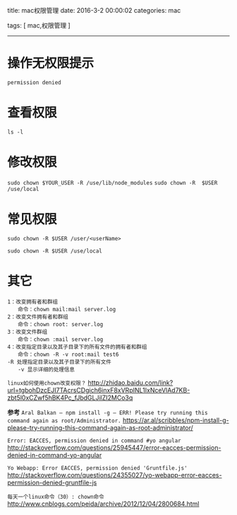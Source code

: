 title: mac权限管理
date: 2016-3-2 00:00:02
categories:   mac

tags: [ mac,权限管理 ]


---

# 操作无权限提示

`permission denied`


# 查看权限
`ls -l`


# 修改权限
`sudo chown $YOUR_USER -R /use/lib/node_modules`
`sudo chown -R  $USER  /use/local`


# 常见权限
`sudo chown -R $USER /user/<userName>`

`sudo chown -R $USER /use/local`


# 其它
```
1：改变拥有者和群组
　　命令：chown mail:mail server.log
2：改变文件拥有者和群组
　　命令：chown root: server.log
3：改变文件群组
　　命令：chown :mail server.log
4：改变指定目录以及其子目录下的所有文件的拥有者和群组
　　命令：chown -R -v root:mail test6
-R 处理指定目录以及其子目录下的所有文件
　　-v 显示详细的处理信息
```
`linux如何使用chown改变权限？`
http://zhidao.baidu.com/link?url=tgbohDzcEJI7TAcrsCDgich6inxF8xVRpINL1IxNceVlAd7KB-zbt5l0xCZwf5hBK4Pc_fJbdGLJilZI2MCo3q


**参考**
`Aral Balkan — npm install -g — ERR! Please try running this command again as root/Administrator.`
https://ar.al/scribbles/npm-install-g-please-try-running-this-command-again-as-root-administrator/


`Error: EACCES, permission denied in command #yo angular`
http://stackoverflow.com/questions/25945447/error-eacces-permission-denied-in-command-yo-angular


`Yo Webapp: Error EACCES, permission denied 'Gruntfile.js'`
http://stackoverflow.com/questions/24355027/yo-webapp-error-eacces-permission-denied-gruntfile-js


`每天一个linux命令（30）: chown命令`
http://www.cnblogs.com/peida/archive/2012/12/04/2800684.html


<!-- more -->
